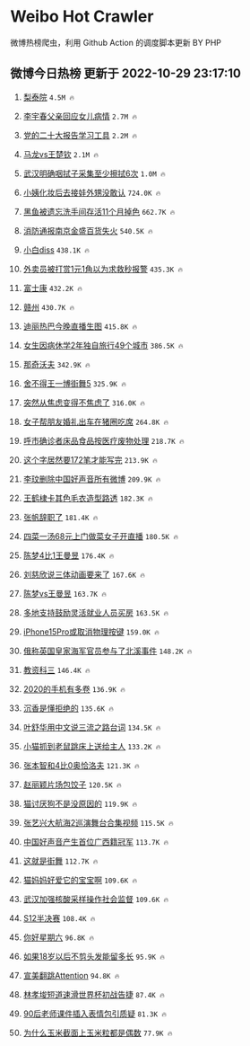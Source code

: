 # Weibo Hot Crawler 



微博热榜爬虫，利用 Github Action 的调度脚本更新 BY PHP 


## 微博今日热榜 更新于 2022-10-29 23:17:10 
1. [梨泰院](https://s.weibo.com/weibo?q=%E6%A2%A8%E6%B3%B0%E9%99%A2&t=31&band_rank=1&Refer=top) `4.5M 🔥` 

1. [李宇春父亲回应女儿病情](https://s.weibo.com/weibo?q=%23%E6%9D%8E%E5%AE%87%E6%98%A5%E7%88%B6%E4%BA%B2%E5%9B%9E%E5%BA%94%E5%A5%B3%E5%84%BF%E7%97%85%E6%83%85%23&t=31&band_rank=2&Refer=top) `2.7M 🔥` 

1. [党的二十大报告学习工具](https://s.weibo.com/weibo?q=%23%E5%85%9A%E7%9A%84%E4%BA%8C%E5%8D%81%E5%A4%A7%E6%8A%A5%E5%91%8A%E5%AD%A6%E4%B9%A0%E5%B7%A5%E5%85%B7%23&t=31&band_rank=3&Refer=top) `2.2M 🔥` 

1. [马龙vs王楚钦](https://s.weibo.com/weibo?q=%23%E9%A9%AC%E9%BE%99vs%E7%8E%8B%E6%A5%9A%E9%92%A6%23&t=31&band_rank=4&Refer=top) `2.1M 🔥` 

1. [武汉明确咽拭子采集至少擦拭6次](https://s.weibo.com/weibo?q=%23%E6%AD%A6%E6%B1%89%E6%98%8E%E7%A1%AE%E5%92%BD%E6%8B%AD%E5%AD%90%E9%87%87%E9%9B%86%E8%87%B3%E5%B0%91%E6%93%A6%E6%8B%AD6%E6%AC%A1%23&t=31&band_rank=5&Refer=top) `1.0M 🔥` 

1. [小姨化妆后去接娃外甥没敢认](https://s.weibo.com/weibo?q=%23%E5%B0%8F%E5%A7%A8%E5%8C%96%E5%A6%86%E5%90%8E%E5%8E%BB%E6%8E%A5%E5%A8%83%E5%A4%96%E7%94%A5%E6%B2%A1%E6%95%A2%E8%AE%A4%23&t=31&band_rank=6&Refer=top) `724.0K 🔥` 

1. [黑鱼被遗忘洗手间存活11个月掉色](https://s.weibo.com/weibo?q=%23%E9%BB%91%E9%B1%BC%E8%A2%AB%E9%81%97%E5%BF%98%E6%B4%97%E6%89%8B%E9%97%B4%E5%AD%98%E6%B4%BB11%E4%B8%AA%E6%9C%88%E6%8E%89%E8%89%B2%23&t=31&band_rank=7&Refer=top) `662.7K 🔥` 

1. [消防通报南京金盛百货失火](https://s.weibo.com/weibo?q=%23%E6%B6%88%E9%98%B2%E9%80%9A%E6%8A%A5%E5%8D%97%E4%BA%AC%E9%87%91%E7%9B%9B%E7%99%BE%E8%B4%A7%E5%A4%B1%E7%81%AB%23&t=31&band_rank=8&Refer=top) `540.5K 🔥` 

1. [小白diss](https://s.weibo.com/weibo?q=%E5%B0%8F%E7%99%BDdiss&t=31&band_rank=9&Refer=top) `438.1K 🔥` 

1. [外卖员被打赏1元1角以为求救秒报警](https://s.weibo.com/weibo?q=%23%E5%A4%96%E5%8D%96%E5%91%98%E8%A2%AB%E6%89%93%E8%B5%8F1%E5%85%831%E8%A7%92%E4%BB%A5%E4%B8%BA%E6%B1%82%E6%95%91%E7%A7%92%E6%8A%A5%E8%AD%A6%23&t=31&band_rank=10&Refer=top) `435.3K 🔥` 

1. [富士康](https://s.weibo.com/weibo?q=%E5%AF%8C%E5%A3%AB%E5%BA%B7&t=31&band_rank=11&Refer=top) `432.2K 🔥` 

1. [赣州](https://s.weibo.com/weibo?q=%E8%B5%A3%E5%B7%9E&t=31&band_rank=12&Refer=top) `430.7K 🔥` 

1. [迪丽热巴今晚直播生图](https://s.weibo.com/weibo?q=%23%E8%BF%AA%E4%B8%BD%E7%83%AD%E5%B7%B4%E4%BB%8A%E6%99%9A%E7%9B%B4%E6%92%AD%E7%94%9F%E5%9B%BE%23&t=31&band_rank=13&Refer=top) `415.8K 🔥` 

1. [女生因病休学2年独自旅行49个城市](https://s.weibo.com/weibo?q=%23%E5%A5%B3%E7%94%9F%E5%9B%A0%E7%97%85%E4%BC%91%E5%AD%A62%E5%B9%B4%E7%8B%AC%E8%87%AA%E6%97%85%E8%A1%8C49%E4%B8%AA%E5%9F%8E%E5%B8%82%23&t=31&band_rank=14&Refer=top) `386.5K 🔥` 

1. [那奇沃夫](https://s.weibo.com/weibo?q=%E9%82%A3%E5%A5%87%E6%B2%83%E5%A4%AB&t=31&band_rank=15&Refer=top) `342.9K 🔥` 

1. [舍不得王一博街舞5](https://s.weibo.com/weibo?q=%23%E8%88%8D%E4%B8%8D%E5%BE%97%E7%8E%8B%E4%B8%80%E5%8D%9A%E8%A1%97%E8%88%9E5%23&t=31&band_rank=16&Refer=top) `325.9K 🔥` 

1. [突然从焦虑变得不焦虑了](https://s.weibo.com/weibo?q=%23%E7%AA%81%E7%84%B6%E4%BB%8E%E7%84%A6%E8%99%91%E5%8F%98%E5%BE%97%E4%B8%8D%E7%84%A6%E8%99%91%E4%BA%86%23&t=31&band_rank=17&Refer=top) `316.0K 🔥` 

1. [女子帮朋友婚礼出车在猪圈吃席](https://s.weibo.com/weibo?q=%23%E5%A5%B3%E5%AD%90%E5%B8%AE%E6%9C%8B%E5%8F%8B%E5%A9%9A%E7%A4%BC%E5%87%BA%E8%BD%A6%E5%9C%A8%E7%8C%AA%E5%9C%88%E5%90%83%E5%B8%AD%23&t=31&band_rank=18&Refer=top) `264.8K 🔥` 

1. [呼市确诊者床品食品按医疗废物处理](https://s.weibo.com/weibo?q=%23%E5%91%BC%E5%B8%82%E7%A1%AE%E8%AF%8A%E8%80%85%E5%BA%8A%E5%93%81%E9%A3%9F%E5%93%81%E6%8C%89%E5%8C%BB%E7%96%97%E5%BA%9F%E7%89%A9%E5%A4%84%E7%90%86%23&t=31&band_rank=19&Refer=top) `218.7K 🔥` 

1. [这个字居然要172笔才能写完](https://s.weibo.com/weibo?q=%23%E8%BF%99%E4%B8%AA%E5%AD%97%E5%B1%85%E7%84%B6%E8%A6%81172%E7%AC%94%E6%89%8D%E8%83%BD%E5%86%99%E5%AE%8C%23&t=31&band_rank=20&Refer=top) `213.9K 🔥` 

1. [李玟删除中国好声音所有微博](https://s.weibo.com/weibo?q=%23%E6%9D%8E%E7%8E%9F%E5%88%A0%E9%99%A4%E4%B8%AD%E5%9B%BD%E5%A5%BD%E5%A3%B0%E9%9F%B3%E6%89%80%E6%9C%89%E5%BE%AE%E5%8D%9A%23&t=31&band_rank=21&Refer=top) `209.9K 🔥` 

1. [王鹤棣卡其色毛衣造型路透](https://s.weibo.com/weibo?q=%23%E7%8E%8B%E9%B9%A4%E6%A3%A3%E5%8D%A1%E5%85%B6%E8%89%B2%E6%AF%9B%E8%A1%A3%E9%80%A0%E5%9E%8B%E8%B7%AF%E9%80%8F%23&t=31&band_rank=22&Refer=top) `182.3K 🔥` 

1. [张帆辞职了](https://s.weibo.com/weibo?q=%23%E5%BC%A0%E5%B8%86%E8%BE%9E%E8%81%8C%E4%BA%86%23&t=31&band_rank=23&Refer=top) `181.4K 🔥` 

1. [四菜一汤68元上门做菜女子开直播](https://s.weibo.com/weibo?q=%23%E5%9B%9B%E8%8F%9C%E4%B8%80%E6%B1%A468%E5%85%83%E4%B8%8A%E9%97%A8%E5%81%9A%E8%8F%9C%E5%A5%B3%E5%AD%90%E5%BC%80%E7%9B%B4%E6%92%AD%23&t=31&band_rank=24&Refer=top) `180.5K 🔥` 

1. [陈梦4比1王曼昱](https://s.weibo.com/weibo?q=%23%E9%99%88%E6%A2%A64%E6%AF%941%E7%8E%8B%E6%9B%BC%E6%98%B1%23&t=31&band_rank=25&Refer=top) `176.4K 🔥` 

1. [刘慈欣说三体动画要来了](https://s.weibo.com/weibo?q=%23%E5%88%98%E6%85%88%E6%AC%A3%E8%AF%B4%E4%B8%89%E4%BD%93%E5%8A%A8%E7%94%BB%E8%A6%81%E6%9D%A5%E4%BA%86%23&t=31&band_rank=26&Refer=top) `167.6K 🔥` 

1. [陈梦vs王曼昱](https://s.weibo.com/weibo?q=%23%E9%99%88%E6%A2%A6vs%E7%8E%8B%E6%9B%BC%E6%98%B1%23&t=31&band_rank=27&Refer=top) `163.7K 🔥` 

1. [多地支持鼓励灵活就业人员买房](https://s.weibo.com/weibo?q=%23%E5%A4%9A%E5%9C%B0%E6%94%AF%E6%8C%81%E9%BC%93%E5%8A%B1%E7%81%B5%E6%B4%BB%E5%B0%B1%E4%B8%9A%E4%BA%BA%E5%91%98%E4%B9%B0%E6%88%BF%23&t=31&band_rank=28&Refer=top) `163.5K 🔥` 

1. [iPhone15Pro或取消物理按键](https://s.weibo.com/weibo?q=%23iPhone15Pro%E6%88%96%E5%8F%96%E6%B6%88%E7%89%A9%E7%90%86%E6%8C%89%E9%94%AE%23&t=31&band_rank=29&Refer=top) `159.0K 🔥` 

1. [俄称英国皇家海军官员参与了北溪事件](https://s.weibo.com/weibo?q=%23%E4%BF%84%E7%A7%B0%E8%8B%B1%E5%9B%BD%E7%9A%87%E5%AE%B6%E6%B5%B7%E5%86%9B%E5%AE%98%E5%91%98%E5%8F%82%E4%B8%8E%E4%BA%86%E5%8C%97%E6%BA%AA%E4%BA%8B%E4%BB%B6%23&t=31&band_rank=30&Refer=top) `148.2K 🔥` 

1. [教资科三](https://s.weibo.com/weibo?q=%E6%95%99%E8%B5%84%E7%A7%91%E4%B8%89&t=31&band_rank=31&Refer=top) `146.4K 🔥` 

1. [2020的手机有多卷](https://s.weibo.com/weibo?q=%232020%E7%9A%84%E6%89%8B%E6%9C%BA%E6%9C%89%E5%A4%9A%E5%8D%B7%23&t=31&band_rank=32&Refer=top) `136.9K 🔥` 

1. [沉香是懂拒绝的](https://s.weibo.com/weibo?q=%23%E6%B2%89%E9%A6%99%E6%98%AF%E6%87%82%E6%8B%92%E7%BB%9D%E7%9A%84%23&t=31&band_rank=33&Refer=top) `135.6K 🔥` 

1. [叶舒华用中文说三流之路台词](https://s.weibo.com/weibo?q=%23%E5%8F%B6%E8%88%92%E5%8D%8E%E7%94%A8%E4%B8%AD%E6%96%87%E8%AF%B4%E4%B8%89%E6%B5%81%E4%B9%8B%E8%B7%AF%E5%8F%B0%E8%AF%8D%23&t=31&band_rank=34&Refer=top) `134.5K 🔥` 

1. [小猫抓到老鼠跳床上送给主人](https://s.weibo.com/weibo?q=%23%E5%B0%8F%E7%8C%AB%E6%8A%93%E5%88%B0%E8%80%81%E9%BC%A0%E8%B7%B3%E5%BA%8A%E4%B8%8A%E9%80%81%E7%BB%99%E4%B8%BB%E4%BA%BA%23&t=31&band_rank=35&Refer=top) `133.2K 🔥` 

1. [张本智和4比0奥恰洛夫](https://s.weibo.com/weibo?q=%23%E5%BC%A0%E6%9C%AC%E6%99%BA%E5%92%8C4%E6%AF%940%E5%A5%A5%E6%81%B0%E6%B4%9B%E5%A4%AB%23&t=31&band_rank=36&Refer=top) `121.3K 🔥` 

1. [赵丽颖片场包饺子](https://s.weibo.com/weibo?q=%23%E8%B5%B5%E4%B8%BD%E9%A2%96%E7%89%87%E5%9C%BA%E5%8C%85%E9%A5%BA%E5%AD%90%23&t=31&band_rank=37&Refer=top) `120.5K 🔥` 

1. [猫讨厌狗不是没原因的](https://s.weibo.com/weibo?q=%23%E7%8C%AB%E8%AE%A8%E5%8E%8C%E7%8B%97%E4%B8%8D%E6%98%AF%E6%B2%A1%E5%8E%9F%E5%9B%A0%E7%9A%84%23&t=31&band_rank=38&Refer=top) `119.9K 🔥` 

1. [张艺兴大航海2巡演舞台合集视频](https://s.weibo.com/weibo?q=%23%E5%BC%A0%E8%89%BA%E5%85%B4%E5%A4%A7%E8%88%AA%E6%B5%B72%E5%B7%A1%E6%BC%94%E8%88%9E%E5%8F%B0%E5%90%88%E9%9B%86%E8%A7%86%E9%A2%91%23&t=31&band_rank=39&Refer=top) `115.5K 🔥` 

1. [中国好声音产生首位广西籍冠军](https://s.weibo.com/weibo?q=%23%E4%B8%AD%E5%9B%BD%E5%A5%BD%E5%A3%B0%E9%9F%B3%E4%BA%A7%E7%94%9F%E9%A6%96%E4%BD%8D%E5%B9%BF%E8%A5%BF%E7%B1%8D%E5%86%A0%E5%86%9B%23&t=31&band_rank=40&Refer=top) `113.7K 🔥` 

1. [这就是街舞](https://s.weibo.com/weibo?q=%E8%BF%99%E5%B0%B1%E6%98%AF%E8%A1%97%E8%88%9E&t=31&band_rank=41&Refer=top) `112.7K 🔥` 

1. [猫妈妈好爱它的宝宝啊](https://s.weibo.com/weibo?q=%23%E7%8C%AB%E5%A6%88%E5%A6%88%E5%A5%BD%E7%88%B1%E5%AE%83%E7%9A%84%E5%AE%9D%E5%AE%9D%E5%95%8A%23&t=31&band_rank=42&Refer=top) `109.6K 🔥` 

1. [武汉加强核酸采样操作社会监督](https://s.weibo.com/weibo?q=%23%E6%AD%A6%E6%B1%89%E5%8A%A0%E5%BC%BA%E6%A0%B8%E9%85%B8%E9%87%87%E6%A0%B7%E6%93%8D%E4%BD%9C%E7%A4%BE%E4%BC%9A%E7%9B%91%E7%9D%A3%23&t=31&band_rank=43&Refer=top) `109.6K 🔥` 

1. [S12半决赛](https://s.weibo.com/weibo?q=%23S12%E5%8D%8A%E5%86%B3%E8%B5%9B%23&t=31&band_rank=44&Refer=top) `108.4K 🔥` 

1. [你好星期六](https://s.weibo.com/weibo?q=%23%E4%BD%A0%E5%A5%BD%E6%98%9F%E6%9C%9F%E5%85%AD%23&t=31&band_rank=45&Refer=top) `96.8K 🔥` 

1. [如果18岁以后不剪头发能留多长](https://s.weibo.com/weibo?q=%23%E5%A6%82%E6%9E%9C18%E5%B2%81%E4%BB%A5%E5%90%8E%E4%B8%8D%E5%89%AA%E5%A4%B4%E5%8F%91%E8%83%BD%E7%95%99%E5%A4%9A%E9%95%BF%23&t=31&band_rank=46&Refer=top) `95.9K 🔥` 

1. [宣美翻跳Attention](https://s.weibo.com/weibo?q=%23%E5%AE%A3%E7%BE%8E%E7%BF%BB%E8%B7%B3Attention%23&t=31&band_rank=47&Refer=top) `94.8K 🔥` 

1. [林孝埈短道速滑世界杯初战告捷](https://s.weibo.com/weibo?q=%23%E6%9E%97%E5%AD%9D%E5%9F%88%E7%9F%AD%E9%81%93%E9%80%9F%E6%BB%91%E4%B8%96%E7%95%8C%E6%9D%AF%E5%88%9D%E6%88%98%E5%91%8A%E6%8D%B7%23&t=31&band_rank=48&Refer=top) `87.4K 🔥` 

1. [90后老师课件插入表情包引质疑](https://s.weibo.com/weibo?q=%2390%E5%90%8E%E8%80%81%E5%B8%88%E8%AF%BE%E4%BB%B6%E6%8F%92%E5%85%A5%E8%A1%A8%E6%83%85%E5%8C%85%E5%BC%95%E8%B4%A8%E7%96%91%23&t=31&band_rank=49&Refer=top) `81.3K 🔥` 

1. [为什么玉米截面上玉米粒都是偶数](https://s.weibo.com/weibo?q=%23%E4%B8%BA%E4%BB%80%E4%B9%88%E7%8E%89%E7%B1%B3%E6%88%AA%E9%9D%A2%E4%B8%8A%E7%8E%89%E7%B1%B3%E7%B2%92%E9%83%BD%E6%98%AF%E5%81%B6%E6%95%B0%23&t=31&band_rank=50&Refer=top) `77.9K 🔥` 

